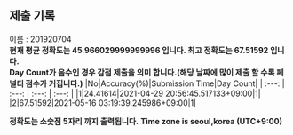 


  
## 제출 기록  
이름 : 201920704  
**현재 평균 정확도는 45.966029999999996 입니다. 최고 정확도는 67.51592 입니다.**  
**Day Count가 음수인 경우 감점 제출을 의미 합니다.(해당 날짜에 많이 제출 할 수록 페널티 점수가 커집니다.)**
|No|Accuracy(%)|Submission Time|Day Count|
| :---: | :---: | :---: | :---: |
|1|24.41614|2021-04-29 20:56:45.517133+09:00|1|
|2|67.51592|2021-05-16 03:19:39.245986+09:00|1|


**정확도는 소숫점 5자리 까지 출력됩니다.**
**Time zone is seoul,korea (UTC+9:00)**
